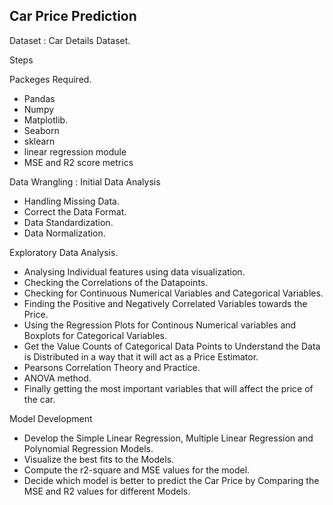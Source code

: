 ## **Car Price Prediction**

Dataset : Car Details Dataset.

Steps

Packeges Required.

  + Pandas
  + Numpy
  + Matplotlib.
  + Seaborn
  + sklearn
  + linear regression module
  + MSE and R2 score metrics

      
Data Wrangling : Initial Data Analysis

  + Handling Missing Data.
  + Correct the Data Format.
  + Data Standardization.
  + Data Normalization.
  
Exploratory Data Analysis.

  + Analysing Individual features using data visualization.
  + Checking the Correlations of the Datapoints.
  + Checking for Continuous Numerical Variables and Categorical Variables.
  + Finding the Positive and Negatively Correlated Variables towards the Price.
  + Using the Regression Plots for Continous Numerical variables and Boxplots for Categorical Variables.
  + Get the Value Counts of Categorical Data Points to Understand the Data is Distributed in a way that it will act as a Price Estimator.
  + Pearsons Correlation Theory and Practice.
  + ANOVA method.
  + Finally getting the most important variables that will affect the price of the car.

Model Development

  + Develop the Simple Linear Regression, Multiple Linear Regression and Polynomial Regression Models.
  + Visualize the best fits to the Models.
  + Compute the r2-square and MSE values for the model.
  + Decide which model is better to predict the Car Price by Comparing the MSE and R2 values for different Models.


